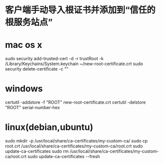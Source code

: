 # 客户端手动导入根证书并添加到“信任的根服务站点”
# mac os x
sudo security add-trusted-cert -d -r trustRoot -k /Library/Keychains/System.keychain ~/new-root-certificate.crt
sudo security delete-certificate -c "<name of existing certificate>"
# windows
certutil -addstore -f "ROOT" new-root-certificate.crt
certutil -delstore "ROOT" serial-number-hex
# linux(debian,ubuntu)
sudo mkdir -p /usr/local/share/ca-certificates/my-custom-ca/
sudo cp root.crt /usr/local/share/ca-certificates/my-custom-ca/root.crt
sudo update-ca-certificates
sudo rm /usr/local/share/ca-certificates/my-custom-ca/root.crt
sudo update-ca-certificates --fresh
```